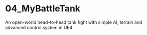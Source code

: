 # 04_MyBattleTank
An open-world head-to-head tank fight with simple AI, terrain and advanced control system in UE4
